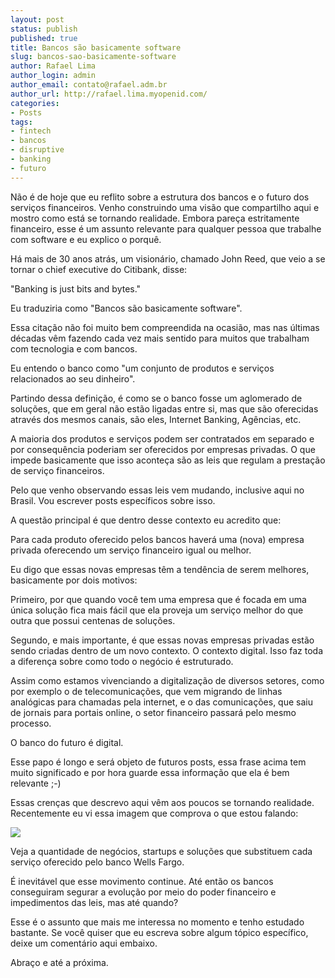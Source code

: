 ```yaml
---
layout: post
status: publish
published: true
title: Bancos são basicamente software
slug: bancos-sao-basicamente-software
author: Rafael Lima
author_login: admin
author_email: contato@rafael.adm.br
author_url: http://rafael.lima.myopenid.com/
categories:
- Posts
tags:
- fintech
- bancos
- disruptive
- banking
- futuro
---
```




Não é de hoje que eu reflito sobre a estrutura dos bancos e o futuro dos serviços financeiros. Venho construindo uma visão que compartilho aqui e mostro como está se tornando realidade. Embora pareça estritamente financeiro, esse é um assunto relevante para qualquer pessoa que trabalhe com software e eu explico o porquê.



Há mais de 30 anos atrás, um visionário, chamado John Reed, que veio a se tornar o chief executive do Citibank, disse:



"Banking is just bits and bytes."



Eu traduziria como "Bancos são basicamente software".



Essa citação não foi muito bem compreendida na ocasião, mas nas últimas décadas vêm fazendo cada vez mais sentido para muitos que trabalham com tecnologia e com bancos.



Eu entendo o banco como "um conjunto de produtos e serviços relacionados ao seu dinheiro".



Partindo dessa definição, é como se o banco fosse um aglomerado de soluções, que em geral não estão ligadas entre si, mas que são oferecidas através dos mesmos canais, são eles, Internet Banking, Agências, etc.



A maioria dos produtos e serviços podem ser contratados em separado e por consequência poderiam ser oferecidos por empresas privadas. O que impede basicamente que isso aconteça são as leis que regulam a prestação de serviço financeiros.



Pelo que venho observando essas leis vem mudando, inclusive aqui no Brasil. Vou escrever posts específicos sobre isso.



A questão principal é que dentro desse contexto eu acredito que:



Para cada produto oferecido pelos bancos haverá uma (nova) empresa privada oferecendo um serviço financeiro igual ou melhor.



Eu digo que essas novas empresas têm a tendência de serem melhores, basicamente por dois motivos:



Primeiro, por que quando você tem uma empresa que é focada em uma única solução fica mais fácil que ela proveja um serviço melhor do que outra que possui centenas de soluções.



Segundo, e mais importante, é que essas novas empresas privadas estão sendo criadas dentro de um novo contexto. O contexto digital. Isso faz toda a diferença sobre como todo o negócio é estruturado.



Assim como estamos vivenciando a digitalização de diversos setores, como por exemplo o de telecomunicações, que vem migrando de linhas analógicas para chamadas pela internet, e o das comunicações, que saiu de jornais para portais online, o setor financeiro passará pelo mesmo processo.



O banco do futuro é digital.



Esse papo é longo e será objeto de futuros posts, essa frase acima tem muito significado e por hora guarde essa informação que ela é bem relevante ;-)



Essas crenças que descrevo aqui vêm aos poucos se tornando realidade. Recentemente eu vi essa imagem que comprova o que estou falando:

![](https://lh4.googleusercontent.com/XmHWcBfRXSwm_-_UV3KM9ofIqpmvkOGpIl2T1vZJHl-U1vn648ydoCu1tUw5Iw7_eBvTqaUT9KmIXtUGMevrA4qhiNVRo5BuF7YMBPjIJGpvY0EMavuugj8UfqdWkhuDzd6bsc0 "")





Veja a quantidade de negócios, startups e soluções que substituem cada serviço oferecido pelo banco Wells Fargo.



É inevitável que esse movimento continue. Até então os bancos conseguiram segurar a evolução por meio do poder financeiro e impedimentos das leis, mas até quando?



Esse é o assunto que mais me interessa no momento e tenho estudado bastante. Se você quiser que eu escreva sobre algum tópico específico, deixe um comentário aqui embaixo.



Abraço e até a próxima.




